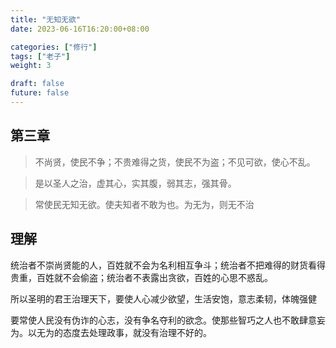 ```yaml
---
title: "无知无欲"
date: 2023-06-16T16:20:00+08:00

categories: ["修行"]
tags: ["老子"]
weight: 3

draft: false
future: false
---
```


## 第三章

> 不尚贤，使民不争；不贵难得之货，使民不为盗；不见可欲，使心不乱。

> 是以圣人之治，虚其心，实其腹，弱其志，强其骨。

> 常使民无知无欲。使夫知者不敢为也。为无为，则无不治

## 理解

统治者不崇尚贤能的人，百姓就不会为名利相互争斗；统治者不把难得的财货看得贵重，百姓就不会偷盗；统治者不表露出贪欲，百姓的心思不惑乱。

所以圣明的君王治理天下，要使人心减少欲望，生活安饱，意志柔韧，体魄强健

要常使人民没有伪诈的心志，没有争名夺利的欲念。使那些智巧之人也不敢肆意妄为。以无为的态度去处理政事，就没有治理不好的。
